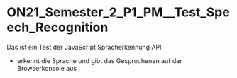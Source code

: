 # ON21_Semester_2_P1_PM__Test_Speech_Recognition
Das ist ein Test der JavaScript Spracherkennung API

- erkennt die Sprache und gibt das Gesprochenen auf der Browserkonsole aus
